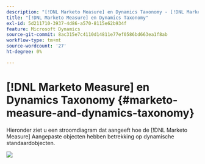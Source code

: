 ```yaml
---
description: "[!DNL Marketo Measure] en Dynamics Taxonomy - [!DNL Marketo Measure] - Productdocumentatie"
title: "[!DNL Marketo Measure] en Dynamics Taxonomy"
exl-id: 5d211710-3937-4d86-a570-8115e62b934f
feature: Microsoft Dynamics
source-git-commit: 8ac315e7c4110d14811e77ef0586bd663ea1f8ab
workflow-type: tm+mt
source-wordcount: '27'
ht-degree: 0%

---
```


# [!DNL Marketo Measure] en Dynamics Taxonomy {#marketo-measure-and-dynamics-taxonomy}

Hieronder ziet u een stroomdiagram dat aangeeft hoe de [!DNL Marketo Measure] Aangepaste objecten hebben betrekking op dynamische standaardobjecten.<p>

![](assets/bizible-and-dynamics-taxonomy-1.png)
